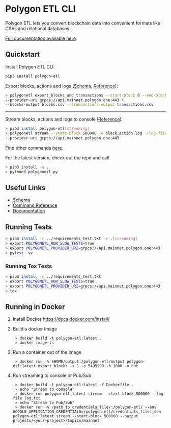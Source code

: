 # Polygon ETL CLI


Polygon ETL lets you convert blockchain data into convenient formats like CSVs and relational databases.


[Full documentation available here](http://polygon-etl.readthedocs.io/).

## Quickstart

Install Polygon ETL CLI:

```bash
pip3 install polygon-etl
```

Export blocks, actions and logs ([Schema](../docs/schema.md), [Reference](../docs/commands.md)):

```bash
> polygonetl export_blocks_and_transactions --start-block 0 --end-block 500000 \
--provider-uri grpcs://api.mainnet.polygon.one:443 \
--blocks-output blocks.csv --transactions-output transactions.csv
```

---

Stream blocks, actions and logs to console ([Reference](../docs/commands.md#stream)):

```bash
> pip3 install polygon-etl[streaming]
> polygonetl stream --start-block 500000 -e block,action,log --log-file log.txt \
--provider-uri grpcs://api.mainnet.polygon.one:443
```

Find other commands [here](https://polygon-etl.readthedocs.io/en/latest/commands/).

For the latest version, check out the repo and call 
```bash
> pip3 install -e . 
> python3 polygonetl.py
```

## Useful Links

- [Schema](https://polygon-etl.readthedocs.io/en/latest/schema/)
- [Command Reference](https://polygon-etl.readthedocs.io/en/latest/commands/)
- [Documentation](https://polygon-etl.readthedocs.io/)

## Running Tests

```bash
> pip3 install -r ../requirements_test.txt -e .[streaming]
> export POLYGONETL_RUN_SLOW_TESTS=true
> export POLYGONETL_PROVIDER_URI=grpcs://api.mainnet.polygon.one:443
> pytest -vv
```

### Running Tox Tests

```bash
> pip3 install -r ../requirements_test.txt
> export POLYGONETL_RUN_SLOW_TESTS=true
> export POLYGONETL_PROVIDER_URI=grpcs://api.mainnet.polygon.one:443
> tox
```

## Running in Docker

1. Install Docker https://docs.docker.com/install/

2. Build a docker image
        
        > docker build -t polygon-etl:latest .
        > docker image ls
        
3. Run a container out of the image

        > docker run -v $HOME/output:/polygon-etl/output polygon-etl:latest export_blocks -s 1 -e 5499999 -b 1000 -o out

4. Run streaming to console or Pub/Sub

        > docker build -t polygon-etl:latest -f Dockerfile .
        > echo "Stream to console"
        > docker run polygon-etl:latest stream --start-block 500000 --log-file log.txt
        > echo "Stream to Pub/Sub"
        > docker run -v /path_to_credentials_file/:/polygon-etl/ --env GOOGLE_APPLICATION_CREDENTIALS=/polygon-etl/credentials_file.json polygon-etl:latest stream --start-block 500000 --output projects/<your-project>/topics/mainnet

